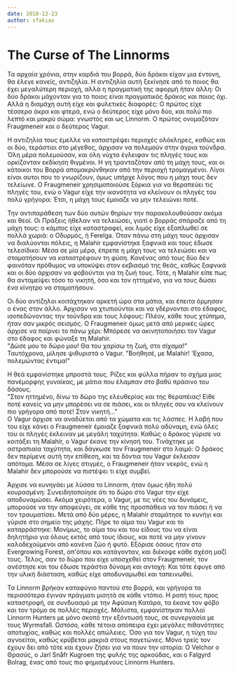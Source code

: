 ```yaml
---
date: 2018-12-23
author: sfakias
---
```

# The Curse of The Linnorms

Τα αρχαία χρόνια, στην καρδιά του βορρά, δύο δράκοι είχαν μια έντονη, θα έλεγε
κανείς, αντιζηλία. Η αντιζηλία αυτή ξεκίνησε από το ποιος θα έχει μεγαλύτερη
περιοχή, αλλά η πραγματική της αφορμή ήταν άλλη: Οι δύο δράκοι μάχονταν για το
ποιος είναι πραγματικός δράκος και ποιος όχι. Αλλά η διαμάχη αυτή είχε και
φυλετικές διαφορές: O πρώτος είχε τέσσερα άκρα και φτερά, ενώ ο δεύτερος είχε
μόνο δύο, και πολύ πιο λεπτό και μακρύ σώμα: γνωστός και ως Linnorm. O πρώτος
ονομαζόταν Fraugmeneir και ο δεύτερος Vagur.



Η αντιζηλία τους έμελλε να καταστρέψει περιοχές ολόκληρες, καθώς και οι δύο,
τεράστιοι στο μέγεθος, άρχισαν να πολεμούν στην άγρια τούνδρα. Όλη μέρα
πολεμούσαν, και όλη νύχτα έγλειφαν τις πληγές τους και ορκίζονταν εκδίκηση
θιγμένοι. Η γη τρανταζόταν από τη μάχη τους, και οι κάτοικοι του Βορρά
απομακρύνθηκαν από την περιοχή τρομαγμένοι. Λίγοι είναι αυτοι που το
γνωρίζουν, όμως υπήρχε λόγος που η μάχη τους δεν τελείωνε. Ο Fraugmeneir
χρησιμοποιούσε ξόρκια για να θεραπεύει τις πληγές του, ενώ ο Vagur είχε την
ικανότητα να κλείνουν οι πληγές του πολύ γρήγορα: Έτσι, η μάχη τους έμοιαζε να
μην τελειώνει ποτέ.  

Την αντιπαράθεση των δύο αυτών θηρίων την παρακολουθούσαν ακόμα και θεοί. Οι
Πράξεις ήθελαν να τελειώσει, γιατί ο βορράς σπάραζε από τη μάχη τους: ο κάμπος
είχε καταστραφεί, και λιμός είχε εξαπλωθεί σε πολλά χωριά: ο Οδυρμός, ή
Ferelga. Όταν πάνω στη μάχη τους άρχισαν να διαλύονται πόλεις, η Malahir
εμφανίστηκε ξαφνικά και τους έδωσε τελεσίδικο: Μέσα σε μία μέρα, έπρεπε η μάχη
τους να τελειώσει και να σταματήσουν να καταστρέφουν τη φύση. Κανένας από τους
δύο δεν φαινόταν πρόθυμος να υποκύψει στον εκβιασμό της θεάς, καθώς ξαφνικά
και οι δύο άρχισαν να φοβούνται για τη ζωή τους. Τότε, η Malahir είπε πως θα
ανταμείψει τόσο το νικητή, όσο και τον ηττημένο, για να τους δώσει ένα κίνητρο
να σταματήσουν.  

Οι δύο αντίζηλοι κοιτάχτηκαν αρκετή ώρα στα μάτια, και έπειτα όρμησαν ο ένας
στον άλλο. Άρχισαν να χτυπιούνται και να γδέρνονται στο έδαφος, ισοπεδώνοντας
την τούνδρα και τους λόφους: Πλέον, κάθε τους χτύπημα, ήταν σαν μικρός
σεισμός. Ο Fraugmeneir όμως μετά από μερικές ώρες άρχισε να παίρνει το πάνω
χέρι: Μπόρεσε να ακινητοποιήσει τον Vagur στο έδαφος και φώναξε τη Malahir.  
"Δώσε μου το δώρο μου! Θα του χαρίσω τη ζωή, στο σίχαμα!"  
Ταυτόχρονα, μίλησε ψιθυριστά ο Vagur. "Βοήθησέ, με Malahir! 'Εχασα, πολεμώντας
έντιμα!"  

Η θεά εμφανίστηκε μπροστά τους. Ρίζες και φύλλα πήραν το σχήμα μιας πανέμορφης
γυναίκας, με μάτια που έλαμπαν στο βαθύ πράσινο του δάσους.  
"Στον ηττημένο, δίνω το δώρο της ελευθερίας και της θεραπέιας! Είθε ποτέ
κανείς να μην μπορέσει να σε πιάσει, και οι πληγές σου να κλείνουν πιο γρήγορα
από ποτέ! Στον νικητή..."  
Ο Vagur άρχισε να αναδύεται από τα χώματα και τις λάσπες. Η λαβή που του είχε
κάνει ο Fraugmeneir έμοιαζε ξαφνικά πολύ αδύναμη, ενώ όλες του οι πληγές
έκλειναν με μεγάλη ταχύτητα. Καθώς ο δράκος γύρισε να κοιτάξει τη Malahir, ο
Vagur έκανε την κίνησή του. Τινάχτηκε με αστραπιαία ταχύτητα, και δάγκωσε τον
Fraugmeneir στο λαιμό: Ο δράκος δεν περίμενε αυτή την επίθεση, και τα δόντια
του Vagur έκλεισαν απότομα. Μέσα σε λίγες στιγμές, ο Fraugmeneir ήταν νεκρός,
ενώ η Malahir δεν μπορούσε να πιστέψει τι είχε συμβεί.  

Άρχισε να κυνηγάει με λύσσα το Linnorm, ήταν όμως ήδη πολύ κουρασμένη:
Συνειδητοποίησε ότι το δώρο στο Vagur την είχε αποδυναμώσει. Ακόμα χειρότερα,
ο Vagur, με τις νέες του δυνάμεις, μπορούσε να την αποφεύγει, σε κάθε της
προσπάθεια να τον πιάσει ή να τον τραυματίσει. Μετά από δύο μέρες, η Malahir
σταμάτησε το κυνήγι και γύρισε στο σημείο της μάχης. Πήρε το αίμα του Vagur
και το καταρράστηκε: Μονίμως, το αίμα του και του είδους του να είναι
δηλητήριο για όλους εκτός από τους ίδιους, και ποτέ να μην γίνουν
καλοδεχούμενοι από κανένα ζώο ή φυτό. Εξόρισε όσους ήταν στο Evergrowing
Forest, απ'όπου και κατάγονταν, και διέκοψε κάθε σχέση μαζί τους. Τέλος, σαν
το δώρο που είχε υποσχεθεί στον Fraugmeneir, τον ανέστησε και του έδωσε
τεράστια δύναμη και αντοχή: Και τότε έφυγε από την υλική διάσταση, καθώς είχε
αποδυναμωθεί και ταπεινωθεί.  

Τα Linnorm βρήκαν καταφύγιο παντού στο βορρά, και γρήγορα τα περισσότερα
έγιναν πράγματι μισητά σε κάθε ντόπιο. H ροπή τους προς καταστροφή, σε
συνδυασμό με την Αφύσικη Κατάρα, τα έκανε τον φόβο και τον τρόμο σε πολλές
περιοχές. Μάλιστα, εμφανίστηκαν πολλοί Linnorm Hunters με μόνο σκοπό την
εξόντωσή τους, σε συνεργασία με τους Wyrmsfall. Ωστόσο, κάθε τέτοια απόπειρα
έχει μεγάλες πιθανότητες αποτυχίας, καθώς και πολλές απώλειες. Όσο για τον
Vagur, η τύχη του αγνοείται, καθώς κρύβεται μακριά στους παγετώνες. Μόνο τρείς
τον έχουν δει από τότε και έχουν ζήσει για να πουν την ιστορία: Ο Velchor ο
Θρασύς, ο Jarl Snåfr Kugroen της φυλής της αρκούδας, και ο Falgyrd Bolrag,
ένας από τους πιο φημισμένους Linnorm Hunters.

